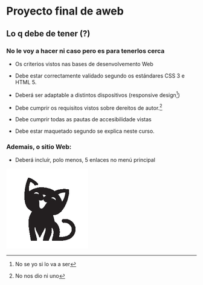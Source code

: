 # Proyecto final de aweb
## Lo q debe de tener **(?)**
### No le voy a hacer ni caso pero es para tenerlos cerca
- Os criterios vistos nas bases de desenvolvemento Web

- Debe estar correctamente validado segundo os estándares CSS 3 e HTML 5.

- Deberá ser adaptable a distintos dispositivos (responsive design[^1])

- Debe cumprir os requisitos vistos sobre dereitos de autor.[^2]

- Debe cumprir todas as pautas de accesibilidade vistas

- Debe estar maquetado segundo se explica neste curso.

### Ademais, o sitio Web:

- Deberá incluír, polo menos, 5 enlaces no menú principal

![miau](./img/miau.png)

[^1]: No se yo si lo va a ser
[^2]: No nos dio ni uno